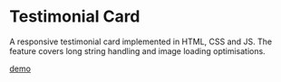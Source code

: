 # Testimonial Card

A responsive testimonial card implemented in HTML, CSS and JS. The feature covers long string handling and image loading optimisations.

[demo](demo.mov)
